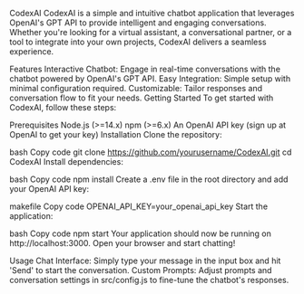 CodexAI
CodexAI is a simple and intuitive chatbot application that leverages OpenAI's GPT API to provide intelligent and engaging conversations. Whether you're looking for a virtual assistant, a conversational partner, or a tool to integrate into your own projects, CodexAI delivers a seamless experience.

Features
Interactive Chatbot: Engage in real-time conversations with the chatbot powered by OpenAI's GPT API.
Easy Integration: Simple setup with minimal configuration required.
Customizable: Tailor responses and conversation flow to fit your needs.
Getting Started
To get started with CodexAI, follow these steps:

Prerequisites
Node.js (>=14.x)
npm (>=6.x)
An OpenAI API key (sign up at OpenAI to get your key)
Installation
Clone the repository:

bash
Copy code
git clone https://github.com/yourusername/CodexAI.git
cd CodexAI
Install dependencies:

bash
Copy code
npm install
Create a .env file in the root directory and add your OpenAI API key:

makefile
Copy code
OPENAI_API_KEY=your_openai_api_key
Start the application:

bash
Copy code
npm start
Your application should now be running on http://localhost:3000. Open your browser and start chatting!

Usage
Chat Interface: Simply type your message in the input box and hit 'Send' to start the conversation.
Custom Prompts: Adjust prompts and conversation settings in src/config.js to fine-tune the chatbot's responses.
